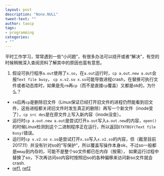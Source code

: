 ```yaml
---
layout: post
description: "None.NULL"
tweet-text: ""
author: taocp
tags:
- programming
categories:
- ""
---
```



平时工作学习，常常遇到一些“小问题”，有很多办法可以绕开或者“解决”，有空的时候稍微深入查阅资料了解其中的原因也蛮有意思。


1. 假设可执行程序`a.out`使用了`x.so`，在`a.out`运行时，`cp a.out.new a.out`会报`Text file busy`，
`cp x.v2.so x.so`可能导致进程crash，在替换可执行文件或者动态库时，如果是先`rm`再`cp`（而不是直接`cp`覆盖）又都是ok的，为什么？

  - `rm`后再`cp`是删除旧文件（Linux保证已经打开旧文件的进程仍然能看到旧文件，这些进程都关闭旧文件时发生真正的删除）再写一个新文件（inode变了），`cp src des`是在原文件上写入新内容（inode没变）。
  - 运行时`cp a.out.new a.out`是尝试打开`a.out`写入`a.out.new`的内容，`open()`的时候Linux检测到这个二进制程序正在运行，所以返回`ETXTBSY(Text file busy)`错误。
  - 运行时`cp x.v2.so x.so`是尝试打开`x.so`写入`x.v2.so`的内容，但（截至目前2017.11）并没有针对so的“写保护”，所以覆盖写操作本身ok，不过so一般都是`mmap`到内存的，可能不是整个so文件都已在内存（按需），
    如果运行过程中替换了so，下次再访问so内容时按照旧so的各种偏移来访问新so文件就会crash.
  - [ref1](https://unix.stackexchange.com/a/74172/73846), [ref2](https://stackoverflow.com/a/7779703/1498303)
